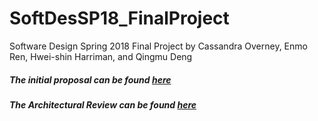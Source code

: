 # SoftDesSP18_FinalProject
Software Design Spring 2018 Final Project by Cassandra Overney, Enmo Ren, Hwei-shin Harriman, and Qingmu Deng

##### The initial proposal can be found [here](https://github.com/QingmuDeng/SoftDesSP18_FinalProject/blob/master/Initial%20Proposal.md)

##### The Architectural Review can be found [here](https://github.com/QingmuDeng/SoftDesSP18_FinalProject/blob/master/Architectural%20Review%201.md)
